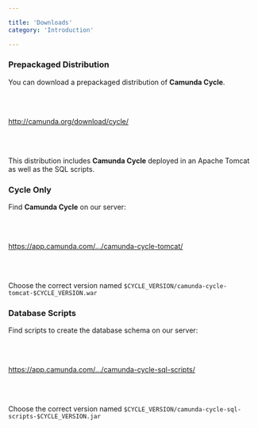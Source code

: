 ```yaml
---

title: 'Downloads'
category: 'Introduction'

---
```


<section class="row">
  <div class="col-sm-4">
    <div class="panel panel-default">
      <div class="panel-heading">
        <h3 class="panel-title">Prepackaged Distribution</h3>
      </div>
      <div class="panel-body">
        <p>
          You can download a prepackaged distribution of <strong>Camunda Cycle</strong>.
        </p><br /><br />
        <p>
          <a href="http://camunda.org/download/cycle/">
            http://camunda.org/download/cycle/
          </a>
        </p><br /><br />
        <p>
          This distribution includes <strong>Camunda Cycle</strong> deployed in an Apache Tomcat as well as the SQL scripts.
        </p>
      </div>
    </div>
  </div>
  <div class="col-sm-4">
    <div class="panel panel-default">
      <div class="panel-heading">
        <h3 class="panel-title">Cycle Only</h3>
      </div>
      <div class="panel-body">
        <p>
          Find <strong>Camunda Cycle</strong> on our server:
        </p><br /><br />
        <p>
          <a href="https://app.camunda.com/nexus/content/groups/public/org/camunda/bpm/cycle/camunda-cycle-tomcat/">
            https://app.camunda.com/.../camunda-cycle-tomcat/
          </a>
        </p><br /><br />
        <p>
          Choose the correct version named <code>$CYCLE_VERSION/camunda-cycle-tomcat-$CYCLE_VERSION.war</code>
        </p>
      </div>
    </div>
  </div>
  <div class="col-sm-4">
    <div class="panel panel-default">
      <div class="panel-heading">
        <h3 class="panel-title">Database Scripts</h3>
      </div>
      <div class="panel-body">
        <p>
          Find scripts to create the database schema on our server:
        </p><br /><br />
        <p>
          <a href="https://app.camunda.com/nexus/content/groups/public/org/camunda/bpm/cycle/camunda-cycle-sql-scripts/">
            https://app.camunda.com/.../camunda-cycle-sql-scripts/
          </a>
        </p><br /><br />
        <p>
          Choose the correct version named <code>$CYCLE_VERSION/camunda-cycle-sql-scripts-$CYCLE_VERSION.jar</code>
        </p>
      </div>
    </div>
  </div>
</section>
